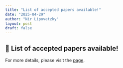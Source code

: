 ```yaml
---
title: "List of accepted papers available!"
date: "2025-04-29"
author: "Nir Lipovetzky"
layout: post
draft: false
---
```


## 📢 List of accepted papers available!


For more details, please visit the [page](/program/accepted/).  
